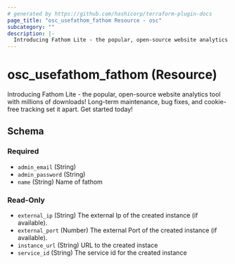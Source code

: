 ```yaml
---
# generated by https://github.com/hashicorp/terraform-plugin-docs
page_title: "osc_usefathom_fathom Resource - osc"
subcategory: ""
description: |-
  Introducing Fathom Lite - the popular, open-source website analytics tool with millions of downloads! Long-term maintenance, bug fixes, and cookie-free tracking set it apart. Get started today!
---
```


# osc_usefathom_fathom (Resource)

Introducing Fathom Lite - the popular, open-source website analytics tool with millions of downloads! Long-term maintenance, bug fixes, and cookie-free tracking set it apart. Get started today!



<!-- schema generated by tfplugindocs -->
## Schema

### Required

- `admin_email` (String)
- `admin_password` (String)
- `name` (String) Name of fathom

### Read-Only

- `external_ip` (String) The external Ip of the created instance (if available).
- `external_port` (Number) The external Port of the created instance (if available).
- `instance_url` (String) URL to the created instace
- `service_id` (String) The service id for the created instance
